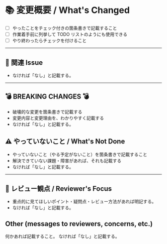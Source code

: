# 📚 変更概要 / What's Changed

- [ ] やったことをチェック付きの箇条書きで記載すること
- [ ] 作業着手前に列挙して TODO リストのようにも使用できる
- [ ] やり終わったらチェックを付けること

---

## 🔗 関連 Issue

<!-- 関連する Issue がある場合は必ず追加すること。Jira のチケットに自動で紐づけられる。 -->

- なければ「なし」と記載する。

---

## 💣 BREAKING CHANGES 💣

- 破壊的な変更を箇条書きで記載する
- 変更内容と変更理由を、わかりやすく記載する
- なければ「なし」と記載する。

## ⚠️ やっていないこと / What's Not Done

- やっていないこと（やる予定がないこと）を箇条書きで記載すること
- 解決できていない課題・障害があれば、それも記載する
- なければ「なし」と記載する。

---

## 👀 レビュー観点 / Reviewer's Focus

- 重点的に見てほしいポイント・疑問点・レビュー方法があれば明記する。
- なければ「なし」と記載する。

## Other (messages to reviewers, concerns, etc.)

何かあれば記載すること。
なければ「なし」と記載する。

